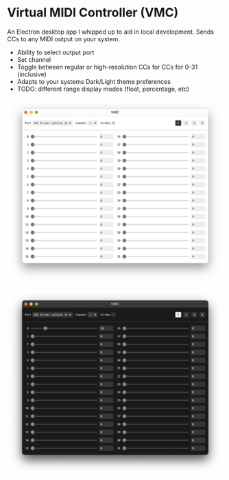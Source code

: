 # Virtual MIDI Controller (VMC)

An Electron desktop app I whipped up to aid in local development. Sends CCs to
any MIDI output on your system.

- Ability to select output port
- Set channel
- Toggle between regular or high-resolution CCs for CCs for 0-31 (inclusive)
- Adapts to your systems Dark/Light theme preferences
- TODO: different range display modes (float, percentage, etc)

![Light Theme](./assets/vmc-light.png)

![Dark Theme](./assets/vmc-dark.png)
